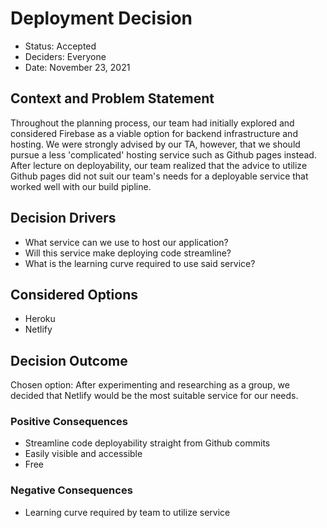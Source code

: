 # Deployment Decision

* Status: Accepted <!-- optional -->
* Deciders: Everyone
* Date: November 23, 2021 <!-- optional -->


## Context and Problem Statement

Throughout the planning process, our team had initially explored and considered Firebase as a viable option for backend infrastructure and hosting.
We were strongly advised by our TA, however, that we should pursue a less 'complicated' hosting service such as Github pages instead. After lecture on
deployability, our team realized that the advice to utilize Github pages did not suit our team's needs for a deployable service that worked well with
our build pipline.

## Decision Drivers <!-- optional -->

* What service can we use to host our application?
* Will this service make deploying code streamline?
* What is the learning curve required to use said service?

## Considered Options

* Heroku
* Netlify

## Decision Outcome

Chosen option: After experimenting and researching as a group, we decided that Netlify would be the most suitable service for our needs.

### Positive Consequences <!-- optional -->

* Streamline code deployability straight from Github commits
* Easily visible and accessible
* Free

### Negative Consequences <!-- optional -->

* Learning curve required by team to utilize service
